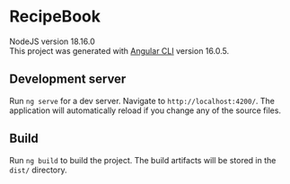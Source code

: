 # RecipeBook

NodeJS version 18.16.0  
This project was generated with [Angular CLI](https://github.com/angular/angular-cli) version 16.0.5.  

## Development server

Run `ng serve` for a dev server. Navigate to `http://localhost:4200/`. The application will automatically reload if you change any of the source files.

## Build

Run `ng build` to build the project. The build artifacts will be stored in the `dist/` directory.
